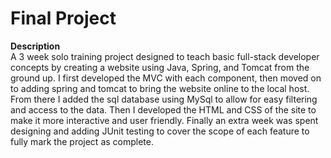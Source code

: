# Final Project
<b>Description</b><br />
A 3 week solo training project designed to teach basic full-stack developer concepts by creating a website using Java, Spring, and Tomcat from the ground up. I first developed the MVC with each component, then moved on to adding spring and tomcat to bring the website online to the local host. From there I added the sql database using MySql to allow for easy filtering and access to the data. Then I developed the HTML and CSS of the site to make it more interactive and user friendly. Finally an extra week was spent designing and adding JUnit testing to cover the scope of each feature to fully mark the project as complete.

